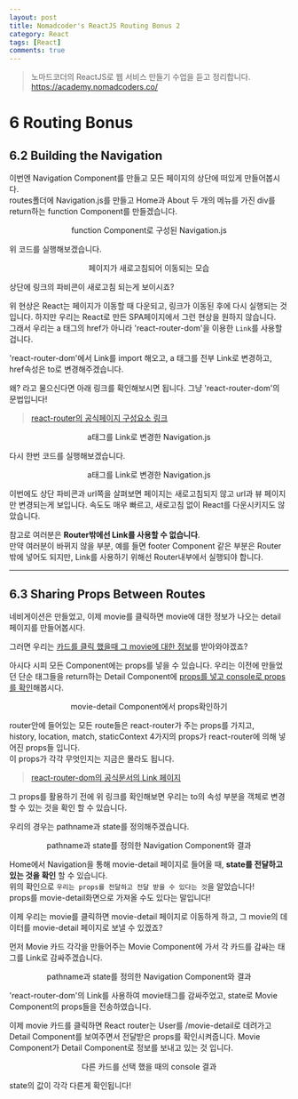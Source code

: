 ```yaml
---
layout: post
title: Nomadcoder's ReactJS Routing Bonus 2
category: React
tags: [React]
comments: true
---
```


> 노마드코더의 ReactJS로 웹 서비스 만들기 수업을 듣고 정리합니다. <https://academy.nomadcoders.co/>

# 6 Routing Bonus

## 6.2 Building the Navigation

이번엔 Navigation Component를 만들고 모든 페이지의 상단에 떠있게 만들어봅시다.  
routes폴더에 Navigation.js를 만들고 Home과 About 두 개의 메뉴를 가진 div를 return하는 function Component를 만들겠습니다.

<center>
<figure>
<img src="/assets/post-img/react/nomad_react_6-8.jpg" alt="">
<figcaption>function Component로 구성된 Navigation.js</figcaption>
</figure>
</center>

위 코드를 실행해보겠습니다.

<center>
<figure>
<img src="/assets/post-img/react/nomad_react_6-19.gif" alt="">
<figcaption>페이지가 새로고침되어 이동되는 모습</figcaption>
</figure>
</center>

상단에 링크의 파비콘이 새로고침 되는게 보이시죠?  

위 현상은 React는 페이지가 이동할 때 다운되고, 링크가 이동된 후에 다시 실행되는 것입니다. 하지만 우리는 React로 만든 SPA페이지에서 그런 현상을 원하지 않습니다.  
그래서 우리는 a 태그의 href가 아니라 'react-router-dom'을 이용한 `Link`를 사용할겁니다.

'react-router-dom'에서 Link를 import 해오고, a 태그를 전부 Link로 변경하고, href속성은 to로 변경해주겠습니다.  

왜? 라고 물으신다면 아래 링크를 확인해보시면 됩니다. 그냥 'react-router-dom'의 문법입니다!

> [react-router의 공식페이지 구성요소 링크](https://reacttraining.com/react-router/web/guides/primary-components)

<center>
<figure>
<img src="/assets/post-img/react/nomad_react_6-9.jpg" alt="">
<figcaption>a태그를 Link로 변경한 Navigation.js</figcaption>
</figure>
</center>

다시 한번 코드를 실행해보겠습니다.

<center>
<figure>
<img src="/assets/post-img/react/nomad_react_6-16.gif" alt="">
<figcaption>a태그를 Link로 변경한 Navigation.js</figcaption>
</figure>
</center>

이번에도 상단 파비콘과 url쪽을 살펴보면 페이지는 새로고침되지 않고 url과 뷰 페이지만 변경되는게 보입니다. 속도도 매우 빠르고, 새로고침 없이 React를 다운시키지도 않았습니다.  

참고로 여러분은 **Router밖에선 Link를 사용할 수 없습니다**.  
만약 여러분이 바뀌지 않을 부분, 예를 들면 footer Component 같은 부분은 Router 밖에 넣어도 되지만, Link를 사용하기 위해선 Router내부에서 실행되야 합니다.

------

## 6.3 Sharing Props Between Routes

네비게이션은 만들었고, 이제 movie를 클릭하면 movie에 대한 정보가 나오는 detail 페이지를 만들어봅시다.  

그러면 우리는 <u>카드를 클릭 했을때 그 movie에 대한 정보</u>를 받아와야겠죠?

아시다 시피 모든 Component에는 props를 넣을 수 있습니다. 우리는 이전에 만들었던 단순 태그들을 return하는 Detail Component에 <u>props를 넣고 console로 props를 확인</u>해봅시다.

<center>
<figure>
<img src="/assets/post-img/react/nomad_react_6-12.jpg" alt="">
<figcaption>movie-detail Component에서 props확인하기</figcaption>
</figure>
</center>

router안에 들어있는 모든 route들은 react-router가 주는 props를 가지고,  
history, location, match, staticContext 4가지의 props가 react-router에 의해 넣어진 props들 입니다.  
이 props가 각각 무엇인지는 지금은 몰라도 됩니다.


> [react-router-dom의 공식문서의 Link 페이지](https://reacttraining.com/react-router/web/api/Link)

그 props를 활용하기 전에 위 링크를 확인해보면 우리는 to의 속성 부분을 객체로 변경할 수 있는 것을 확인 할 수 있습니다.  

우리의 경우는 pathname과 state를 정의해주겠습니다.

<center>
<figure>
<img src="/assets/post-img/react/nomad_react_6-10.jpg" alt="">
<figcaption>pathname과 state를 정의한 Navigation Component와 결과</figcaption>
</figure>
</center>

Home에서 Navigation을 통해 movie-detail 페이지로 들어올 때, **state를 전달하고 있는 것을 확인** 할 수 있습니다.  
위의 확인으로 `우리는 props를 전달하고 전달 받을 수 있다는 것`을 알았습니다!  
props를 movie-detail화면으로 가져올 수도 있다는 말입니다!  

이제 우리는 movie를 클릭하면 movie-detail 페이지로 이동하게 하고, 그 movie의 데이터를 movie-detail 페이지로 보낼 수 있겠죠?

먼저 Movie 카드 각각을 만들어주는 Movie Component에 가서 각 카드를 감싸는 태그를 Link로 감싸주겠습니다.

<center>
<figure>
<img src="/assets/post-img/react/nomad_react_6-13.jpg" alt="">
<figcaption>pathname과 state를 정의한 Navigation Component와 결과</figcaption>
</figure>
</center>

'react-router-dom'의 Link를 사용하여 movie태그를 감싸주었고, state로 Movie Component의 props들을 전송하였습니다.  

이제 movie 카드를 클릭하면 React router는 User를 /movie-detail로 데려가고 Detail Component를 보여주면서 전달받은 props를 확인시켜줍니다. Movie Component가 Detail Component로 정보를 보내고 있는 것 입니다. 

<center>
<figure>
<img src="/assets/post-img/react/nomad_react_6-11.jpg" alt="">
<figcaption>다른 카드를 선택 했을 때의 console 결과</figcaption>
</figure>
</center>

state의 값이 각각 다른게 확인됩니다!
